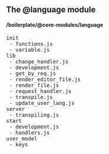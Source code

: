 ## The @language module
#### /boilerplate/@core-modules/language
<pre>
init
 - functions.js
 - variable.js
lib
 - change_handler.js
 - development.js
 - get_by_req.js
 - render_editor_file.js
 - render_file.js
 - request_handler.js
 - transpile.js
 - update_user_lang.js
server
 - transpiling.js
start
 - development.js
 - handlers.js
user_model
 - keys
</pre>

